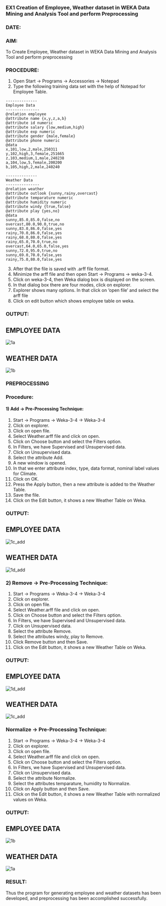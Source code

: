 ### EX1 Creation of Employee, Weather dataset in WEKA Data Mining and Analysis Tool and perform Preprocessing
### DATE: 
### AIM: 
  To Create Employee, Weather dataset in WEKA Data Mining and Analysis Tool and perform preprocessing
### PROCEDURE: 
1) Open Start -> Programs -> Accessories -> Notepad
2) Type the following training data set with the help of Notepad for Employee Table.

```
--------------
Employee Data
---------------
@relation employee
@attribute name {x,y,z,a,b}
@attribute id numeric
@attribute salary {low,medium,high}
@attribute exp numeric
@attribute gender {male,female}
@attribute phone numeric
@data
x,101,low,2,male,250311
y,102,high,3,female,251665
z,103,medium,1,male,240238
a,104,low,5,female,200200
b,105,high,2,male,240240

--------------
Weather Data
---------------
@relation weather
@attribute outlook {sunny,rainy,overcast}
@attribute temparature numeric
@attribute humidity numeric
@attribute windy {true,false}
@attribute play {yes,no}
@data
sunny,85.0,85.0,false,no
overcast,80.0,90.0,true,no
sunny,83.0,86.0,false,yes
rainy,70.0,86.0,false,yes
rainy,68.0,80.0,false,yes
rainy,65.0,70.0,true,no
overcast,64.0,65.0,false,yes
sunny,72.0,95.0,true,no
sunny,69.0,70.0,false,yes
rainy,75.0,80.0,false,yes
```
3) After that the file is saved with .arff file format.
4) Minimize the arff file and then open Start -> Programs -> weka-3-4.
5) Click on weka-3-4, then Weka dialog box is displayed on the screen.
6) In that dialog box there are four modes, click on explorer.
7) Explorer shows many options. In that click on ‘open file’ and select the arff file
8) Click on edit button which shows employee table on weka.

### OUTPUT:
## EMPLOYEE DATA
![1a](https://github.com/kavyasenthamarai/WDM_EXP1/assets/118668727/c3cd8f3c-c883-4c35-afed-37c03f8fc2cc)
## WEATHER DATA
![1b](https://github.com/kavyasenthamarai/WDM_EXP1/assets/118668727/fdb25d91-8069-4188-86ee-f5eb9ab702c2)


### PREPROCESSING
### Procedure:
#### 1) Add -> Pre-Processing Technique:
1) Start -> Programs -> Weka-3-4 -> Weka-3-4
2) Click on explorer.
3) Click on open file.
4) Select Weather.arff file and click on open.
5) Click on Choose button and select the Filters option.
6) In Filters, we have Supervised and Unsupervised data.
7) Click on Unsupervised data.
8) Select the attribute Add.
9) A new window is opened.
10) In that we enter attribute index, type, data format, nominal label values for Climate.
11) Click on OK.
12) Press the Apply button, then a new attribute is added to the Weather Table.
13) Save the file.
14) Click on the Edit button, it shows a new Weather Table on Weka.

### OUTPUT:
## EMPLOYEE DATA
![1c_add](https://github.com/kavyasenthamarai/WDM_EXP1/assets/118668727/df546357-0e41-4725-9679-6f5d90f492d7)
## WEATHER DATA
![1d_add](https://github.com/kavyasenthamarai/WDM_EXP1/assets/118668727/f3365054-af9c-42ac-88b4-63b65d598c51)

### 2) Remove -> Pre-Processing Technique:

1) Start -> Programs -> Weka-3-4 -> Weka-3-4
2) Click on explorer.
3) Click on open file.
4) Select Weather.arff file and click on open.
5) Click on Choose button and select the Filters option.
6) In Filters, we have Supervised and Unsupervised data.
7) Click on Unsupervised data.
8) Select the attribute Remove.
9) Select the attributes windy, play to Remove.
10) Click Remove button and then Save.
11) Click on the Edit button, it shows a new Weather Table on Weka.

### OUTPUT:
## EMPLOYEE DATA
![1d_add](https://github.com/kavyasenthamarai/WDM_EXP1/assets/118668727/dde3eb5a-c591-4c19-98a3-3cfcc4d0a620)
## WEATHER DATA
![1c_add](https://github.com/kavyasenthamarai/WDM_EXP1/assets/118668727/d2b8ddd3-0e93-4965-b29f-9af2356e186f)

### Normalize -> Pre-Processing Technique:

1) Start -> Programs -> Weka-3-4 -> Weka-3-4
2) Click on explorer.
3) Click on open file.
4) Select Weather.arff file and click on open.
5) Click on Choose button and select the Filters option.
6) In Filters, we have Supervised and Unsupervised data.
7) Click on Unsupervised data.
8) Select the attribute Normalize.
9) Select the attributes temparature, humidity to Normalize.
10) Click on Apply button and then Save.
11) Click on the Edit button, it shows a new Weather Table with normalized values on Weka.

### OUTPUT:
## EMPLOYEE DATA
![1b](https://github.com/kavyasenthamarai/WDM_EXP1/assets/118668727/7f963a54-55dc-4658-b79e-0497a2655322)
## WEATHER DATA
![1a](https://github.com/kavyasenthamarai/WDM_EXP1/assets/118668727/f734809e-39d1-46fd-8f10-5b069f0e96fa)

### RESULT: 
  Thus the program for generating employee and weather datasets has been developed, and preprocessing has been accomplished successfully.
